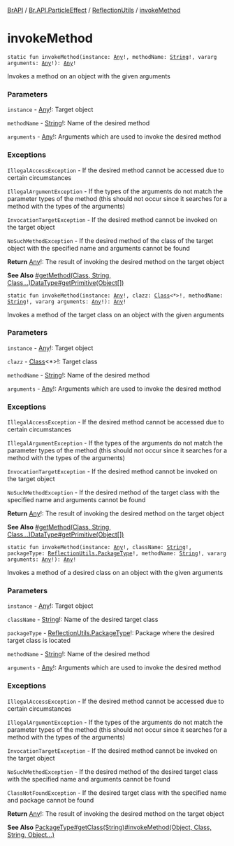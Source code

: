 [BrAPI](../../index.md) / [Br.API.ParticleEffect](../index.md) / [ReflectionUtils](index.md) / [invokeMethod](./invoke-method.md)

# invokeMethod

`static fun invokeMethod(instance: `[`Any`](https://kotlinlang.org/api/latest/jvm/stdlib/kotlin/-any/index.html)`!, methodName: `[`String`](https://kotlinlang.org/api/latest/jvm/stdlib/kotlin/-string/index.html)`!, vararg arguments: `[`Any`](https://kotlinlang.org/api/latest/jvm/stdlib/kotlin/-any/index.html)`!): `[`Any`](https://kotlinlang.org/api/latest/jvm/stdlib/kotlin/-any/index.html)`!`

Invokes a method on an object with the given arguments

### Parameters

`instance` - [Any](https://kotlinlang.org/api/latest/jvm/stdlib/kotlin/-any/index.html)!: Target object

`methodName` - [String](https://kotlinlang.org/api/latest/jvm/stdlib/kotlin/-string/index.html)!: Name of the desired method

`arguments` - [Any](https://kotlinlang.org/api/latest/jvm/stdlib/kotlin/-any/index.html)!: Arguments which are used to invoke the desired method

### Exceptions

`IllegalAccessException` - If the desired method cannot be accessed due to certain circumstances

`IllegalArgumentException` - If the types of the arguments do not match the parameter types of the method (this should not occur since it searches for a method with the types of the arguments)

`InvocationTargetException` - If the desired method cannot be invoked on the target object

`NoSuchMethodException` - If the desired method of the class of the target object with the specified name and arguments cannot be found

**Return**
[Any](https://kotlinlang.org/api/latest/jvm/stdlib/kotlin/-any/index.html)!: The result of invoking the desired method on the target object

**See Also**
[#getMethod(Class, String, Class...)](get-method.md)[DataType#getPrimitive(Object[])](-data-type/get-primitive.md)

`static fun invokeMethod(instance: `[`Any`](https://kotlinlang.org/api/latest/jvm/stdlib/kotlin/-any/index.html)`!, clazz: `[`Class`](https://docs.oracle.com/javase/8/docs/api/java/lang/Class.html)`<*>!, methodName: `[`String`](https://kotlinlang.org/api/latest/jvm/stdlib/kotlin/-string/index.html)`!, vararg arguments: `[`Any`](https://kotlinlang.org/api/latest/jvm/stdlib/kotlin/-any/index.html)`!): `[`Any`](https://kotlinlang.org/api/latest/jvm/stdlib/kotlin/-any/index.html)`!`

Invokes a method of the target class on an object with the given arguments

### Parameters

`instance` - [Any](https://kotlinlang.org/api/latest/jvm/stdlib/kotlin/-any/index.html)!: Target object

`clazz` - [Class](https://docs.oracle.com/javase/8/docs/api/java/lang/Class.html)&lt;*&gt;!: Target class

`methodName` - [String](https://kotlinlang.org/api/latest/jvm/stdlib/kotlin/-string/index.html)!: Name of the desired method

`arguments` - [Any](https://kotlinlang.org/api/latest/jvm/stdlib/kotlin/-any/index.html)!: Arguments which are used to invoke the desired method

### Exceptions

`IllegalAccessException` - If the desired method cannot be accessed due to certain circumstances

`IllegalArgumentException` - If the types of the arguments do not match the parameter types of the method (this should not occur since it searches for a method with the types of the arguments)

`InvocationTargetException` - If the desired method cannot be invoked on the target object

`NoSuchMethodException` - If the desired method of the target class with the specified name and arguments cannot be found

**Return**
[Any](https://kotlinlang.org/api/latest/jvm/stdlib/kotlin/-any/index.html)!: The result of invoking the desired method on the target object

**See Also**
[#getMethod(Class, String, Class...)](get-method.md)[DataType#getPrimitive(Object[])](-data-type/get-primitive.md)

`static fun invokeMethod(instance: `[`Any`](https://kotlinlang.org/api/latest/jvm/stdlib/kotlin/-any/index.html)`!, className: `[`String`](https://kotlinlang.org/api/latest/jvm/stdlib/kotlin/-string/index.html)`!, packageType: `[`ReflectionUtils.PackageType`](-package-type/index.md)`!, methodName: `[`String`](https://kotlinlang.org/api/latest/jvm/stdlib/kotlin/-string/index.html)`!, vararg arguments: `[`Any`](https://kotlinlang.org/api/latest/jvm/stdlib/kotlin/-any/index.html)`!): `[`Any`](https://kotlinlang.org/api/latest/jvm/stdlib/kotlin/-any/index.html)`!`

Invokes a method of a desired class on an object with the given arguments

### Parameters

`instance` - [Any](https://kotlinlang.org/api/latest/jvm/stdlib/kotlin/-any/index.html)!: Target object

`className` - [String](https://kotlinlang.org/api/latest/jvm/stdlib/kotlin/-string/index.html)!: Name of the desired target class

`packageType` - [ReflectionUtils.PackageType](-package-type/index.md)!: Package where the desired target class is located

`methodName` - [String](https://kotlinlang.org/api/latest/jvm/stdlib/kotlin/-string/index.html)!: Name of the desired method

`arguments` - [Any](https://kotlinlang.org/api/latest/jvm/stdlib/kotlin/-any/index.html)!: Arguments which are used to invoke the desired method

### Exceptions

`IllegalAccessException` - If the desired method cannot be accessed due to certain circumstances

`IllegalArgumentException` - If the types of the arguments do not match the parameter types of the method (this should not occur since it searches for a method with the types of the arguments)

`InvocationTargetException` - If the desired method cannot be invoked on the target object

`NoSuchMethodException` - If the desired method of the desired target class with the specified name and arguments cannot be found

`ClassNotFoundException` - If the desired target class with the specified name and package cannot be found

**Return**
[Any](https://kotlinlang.org/api/latest/jvm/stdlib/kotlin/-any/index.html)!: The result of invoking the desired method on the target object

**See Also**
[PackageType#getClass(String)](-package-type/get-class.md)[#invokeMethod(Object, Class, String, Object...)](./invoke-method.md)

